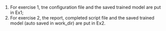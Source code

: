 1) For exercise 1, tne configuration file and the saved trained model are put in Ex1;
2) For exercise 2, the report, completed script file and the saved trained model (auto saved in work_dir) are put in Ex2.

